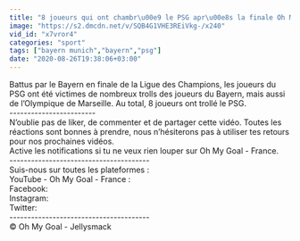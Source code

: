 ```yaml
---
title: "8 joueurs qui ont chambr\u00e9 le PSG apr\u00e8s la finale Oh My Goal"
image: "https://s2.dmcdn.net/v/SQB4G1VHE3REiVkg-/x240"
vid_id: "x7vror4"
categories: "sport"
tags: ["bayern munich","bayern","psg"]
date: "2020-08-26T19:38:06+03:00"
---
```

Battus par le Bayern en finale de la Ligue des Champions, les joueurs du PSG ont été victimes de nombreux trolls des joueurs du Bayern, mais aussi de l’Olympique de Marseille. Au total, 8 joueurs ont trollé le PSG.  <br>------------------------  <br>N’oublie pas de liker, de commenter et de partager cette vidéo. Toutes les réactions sont bonnes à prendre, nous n’hésiterons pas à utiliser tes retours pour nos prochaines vidéos.  <br>Active les notifications si tu ne veux rien louper sur Oh My Goal - France.  <br>---------------------------------------  <br>Suis-nous sur toutes les plateformes :  <br>YouTube - Oh My Goal - France :   <br>Facebook:   <br>Instagram:   <br>Twitter:   <br>---------------------------------------  <br>© Oh My Goal - Jellysmack
